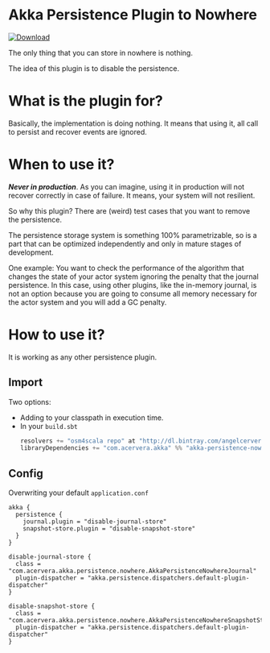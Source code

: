 # Akka Persistence Plugin to Nowhere

[ ![Download](https://api.bintray.com/packages/angelcervera/maven/akka-persistence-nowhere/images/download.svg) ](https://bintray.com/angelcervera/maven/akka-persistence-nowhere/_latestVersion)

The only thing that you can store in nowhere is nothing.

The idea of this plugin is to disable the persistence. 

# What is the plugin for?
Basically, the implementation is doing nothing. It means that using it, all call to persist and recover events are ignored.

# When to use it?
***Never in production***. As you can imagine, using it in production will not recover correctly in case of failure. It means, your system will not resilient.

So why this plugin? There are (weird) test cases that you want to remove the persistence.

The persistence storage system is something 100% parametrizable, so is a part that can be optimized independently and only in mature stages of development.

One example: You want to check the performance of the algorithm that changes the state of your actor system ignoring the penalty that the journal persistence. In this case, using other plugins, like the in-memory journal, is not an option because you are going to consume all memory necessary for the actor system and you will add a GC penalty.

# How to use it?
It is working as any other persistence plugin.

## Import
Two options:
- Adding to your classpath in execution time.
- In your `build.sbt`
  ```scala
  resolvers += "osm4scala repo" at "http://dl.bintray.com/angelcervera/maven" // If it's not found in the main maven repository. 
  libraryDependencies += "com.acervera.akka" %% "akka-persistence-nowhere" % "1.0.0"
  ```

## Config
Overwriting your default `application.conf`
```hoco
akka {
  persistence {
    journal.plugin = "disable-journal-store"
    snapshot-store.plugin = "disable-snapshot-store"
  }
}

disable-journal-store {
  class = "com.acervera.akka.persistence.nowhere.AkkaPersistenceNowhereJournal"
  plugin-dispatcher = "akka.persistence.dispatchers.default-plugin-dispatcher"
}

disable-snapshot-store {
  class = "com.acervera.akka.persistence.nowhere.AkkaPersistenceNowhereSnapshotStore"
  plugin-dispatcher = "akka.persistence.dispatchers.default-plugin-dispatcher"
}
```

